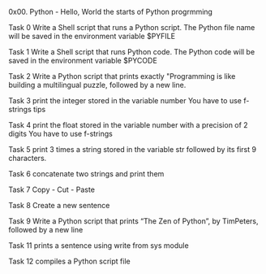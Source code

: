 0x00. Python - Hello, World
the starts of Python progrmming

Task 0 Write a Shell script that runs a Python script.
	The Python file name will be saved in the environment variable $PYFILE

Task 1 Write a Shell script that runs Python code.
	The Python code will be saved in the environment variable $PYCODE

Task 2 Write a Python script that prints exactly "Programming is like building a multilingual puzzle, followed by a new line.

Task 3 print the integer stored in the variable number
	You have to use f-strings tips

Task 4 print the float stored in the variable number with a precision of 2 digits
	You have to use f-strings


Task 5 print 3 times a string stored in the variable str
	followed by its first 9 characters.

Task 6 concatenate two strings and print them

Task 7 Copy - Cut - Paste

Task 8 Create a new sentence

Task 9 Write a Python script that prints “The Zen of Python”, by TimPeters, followed by a new line
	
Task 11 prints a sentence using write from sys module

Task 12 compiles a Python script file
